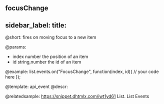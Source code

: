 focusChange
---
sidebar_label: 
title: 
---          

@short:
fires on moving focus to a new item

@params:
- index		number					the position of an item
- id		string,number			the id of an item


@example:
list.events.on("FocusChange", function(index, id){
    // your code here
});


@template: api_event
@descr:

@relatedsample: https://snippet.dhtmlx.com/iwt1yd61	List. List Events

